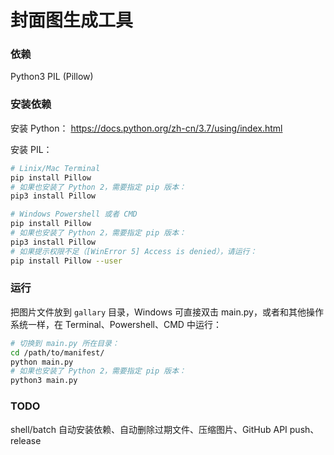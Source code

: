 封面图生成工具
===

### 依赖
Python3
PIL (Pillow)

### 安装依赖
安装 Python： <https://docs.python.org/zh-cn/3.7/using/index.html>

安装 PIL：

```bash
# Linix/Mac Terminal
pip install Pillow
# 如果也安装了 Python 2，需要指定 pip 版本：
pip3 install Pillow

# Windows Powershell 或者 CMD
pip install Pillow
# 如果也安装了 Python 2，需要指定 pip 版本：
pip3 install Pillow
# 如果提示权限不足（[WinError 5] Access is denied），请运行：
pip install Pillow --user
```

### 运行
把图片文件放到 `gallary` 目录，Windows 可直接双击 main.py，或者和其他操作系统一样，在 Terminal、Powershell、CMD 中运行：

```bash
# 切换到 main.py 所在目录：
cd /path/to/manifest/
python main.py
# 如果也安装了 Python 2，需要指定 pip 版本：
python3 main.py
```

### TODO
shell/batch 自动安装依赖、自动删除过期文件、压缩图片、GitHub API push、release